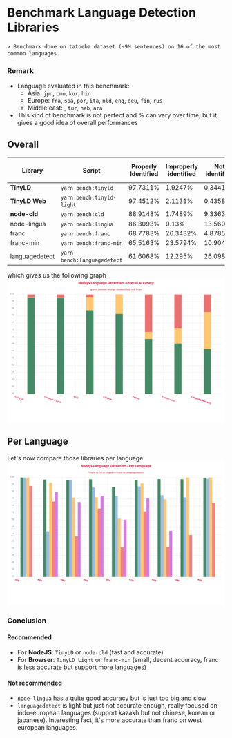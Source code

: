 # Benchmark Language Detection Libraries

    > Benchmark done on tatoeba dataset (~9M sentences) on 16 of the most common languages.

### **Remark**

- Language evaluated in this benchmark:
  - Asia: `jpn`, `cmn`, `kor`, `hin`
  - Europe: `fra`, `spa`, `por`, `ita`, `nld`, `eng`, `deu`, `fin`, `rus`
  - Middle east: , `tur`, `heb`, `ara`
- This kind of benchmark is not perfect and % can vary over time, but it gives a good idea of overall performances

## Overall

| Library        | Script                      | Properly Identified | Improperly identified | Not identified | Avg Execution Time | Disk Size |
| -------------- | --------------------------- | ------------------- | --------------------- | -------------- | ------------------ | --------- |
| **TinyLD**     | `yarn bench:tinyld`         | 97.7311%            | 1.9247%               | 0.3441%        | 0.0966ms.          | 930KB     |
| **TinyLD Web** | `yarn bench:tinyld-light`   | 97.4512%            | 2.1131%               | 0.4358%        | 0.0802ms.          | **110KB** |
| **node-cld**   | `yarn bench:cld`            | 88.9148%            | 1.7489%               | 9.3363%        | 0.0477ms.          | > 10MB    |
| node-lingua    | `yarn bench:lingua`         | 86.3093%            | 0.13%                 | 13.5607%       | 1.5695ms.          | ~100MB    |
| franc          | `yarn bench:franc`          | 68.7783%            | 26.3432%              | 4.8785%        | 0.1626ms.          | 267KB     |
| franc-min      | `yarn bench:franc-min`      | 65.5163%            | 23.5794%              | 10.9044%       | 0.0734ms.          | **119KB** |
| languagedetect | `yarn bench:languagedetect` | 61.6068%            | 12.295%               | 26.0982%       | 0.212ms.           | **240KB** |

which gives us the following graph
![Benchmark](./overall.svg)

## Per Language

Let's now compare those libraries per language
![Language](./language.svg)

### **Conclusion**

#### Recommended

- For **NodeJS**: `TinyLD` or `node-cld` (fast and accurate)
- For **Browser**: `TinyLD Light` or `franc-min` (small, decent accuracy, franc is less accurate but support more languages)

#### Not recommended

- `node-lingua` has a quite good accuracy but is just too big and slow
- `languagedetect` is light but just not accurate enough, really focused on indo-european languages (support kazakh but not chinese, korean or japanese). Interesting fact, it's more accurate than franc on west european languages.
